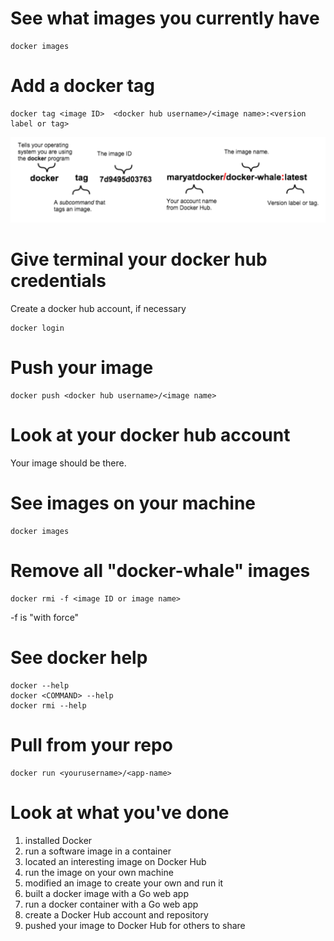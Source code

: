 # See what images you currently have

```
docker images
```

# Add a docker tag

```
docker tag <image ID>  <docker hub username>/<image name>:<version label or tag>
```
![Docker tag](tag.png)

# Give terminal your docker hub credentials

Create a docker hub account, if necessary

```
docker login
```

# Push your image

```
docker push <docker hub username>/<image name>
```

# Look at your docker hub account

Your image should be there.

# See images on your machine

```
docker images
```

# Remove all "docker-whale" images

```
docker rmi -f <image ID or image name>
```

-f is "with force"

# See docker help

```
docker --help
docker <COMMAND> --help
docker rmi --help
```

# Pull from your repo

```
docker run <yourusername>/<app-name>
```

# Look at what you've done

1. installed Docker
1. run a software image in a container
1. located an interesting image on Docker Hub
1. run the image on your own machine
1. modified an image to create your own and run it
1. built a docker image with a Go web app
1. run a docker container with a Go web app
1. create a Docker Hub account and repository
1. pushed your image to Docker Hub for others to share


